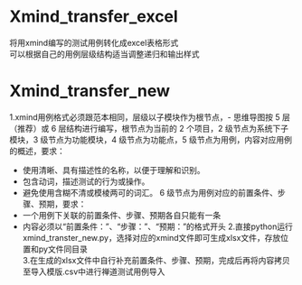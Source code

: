 # Xmind_transfer_excel
将用xmind编写的测试用例转化成excel表格形式  
可以根据自己的用例层级结构适当调整递归和输出样式  
# Xmind_transfer_new  
1.xmind用例格式必须跟范本相同，层级以子模块作为根节点，- 思维导图按 5 层（推荐）或 6 层结构进行编写，根节点为当前的 2 个项目，2 级节点为系统下子模块，3 级节点为功能模块，4 级节点为功能点，5 级节点为用例，内容对应用例的概述，要求：
  - 使用清晰、具有描述性的名称，以便于理解和识别。
  - 包含动词，描述测试的行为或操作。
  - 避免使用含糊不清或模棱两可的词汇。
  6 级节点为用例对应的前置条件、步骤、预期，要求：
  - 一个用例下关联的前置条件、步骤、预期各自只能有一条
  - 内容必须以“前置条件：”、“步骤：”、“预期：”的格式开头
2.直接python运行xmind_transter_new.py，选择对应的xmind文件即可生成xlsx文件，存放位置和py文件同目录  
3.在生成的xlsx文件中自行补充前置条件、步骤、预期，完成后再将内容拷贝至导入模版.csv中进行禅道测试用例导入  
